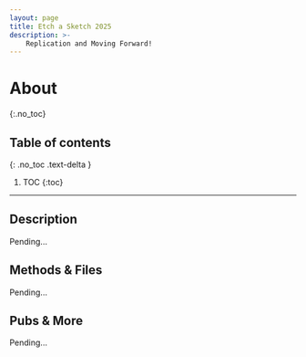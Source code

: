 ```yaml
---
layout: page
title: Etch a Sketch 2025
description: >-
    Replication and Moving Forward!
---
```


# About
{:.no_toc}

## Table of contents
{: .no_toc .text-delta }

1. TOC
{:toc}

---

## Description

Pending...

## Methods & Files

Pending...

## Pubs & More

Pending...

